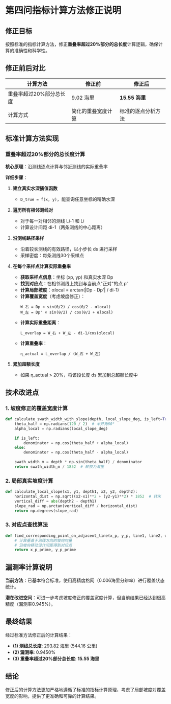 # 第四问指标计算方法修正说明

## 修正目标

按照标准的指标计算方法，修正**重叠率超过20%部分的总长度**计算逻辑，确保计算的准确性和科学性。

## 修正前后对比

| 计算方法 | 修正前 | 修正后 |
|---------|--------|--------|
| 重叠率超过20%部分总长度 | 9.02 海里 | **15.55 海里** |
| 计算方式 | 简化的重叠宽度计算 | 标准的逐点分析方法 |

## 标准计算方法实现

### 重叠率超过20%部分的总长度计算

**核心原理**：沿测线逐点计算与邻近测线的实际重叠率

**详细步骤**：

1. **建立真实水深插值函数**
   - `D_true = f(x, y)`，能查询任意坐标的精确水深

2. **遍历所有相邻测线对**
   - 对于每一对相邻的测线 Li-1 和 Li
   - 计算设计间距 di-1（两条测线的中心距离）

3. **沿测线路径采样**
   - 沿着较长测线的有效路径，以小步长 ds 进行采样
   - 采样密度：每条测线30个采样点

4. **在每个采样点计算实际重叠率**
   - **获取采样点信息**：坐标 (xp, yp) 和真实水深 Dp
   - **找到对应点**：在相邻测线上找到与当前点"正对"的点 p'
   - **计算局部坡度**：αlocal = arctan(|Dp - Dp'| / di-1)
   - **计算覆盖宽度**（考虑坡度修正）：
     ```
     W_右 = Dp × sin(θ/2) / cos(θ/2 - αlocal)
     W_左 = Dp' × sin(θ/2) / cos(θ/2 + αlocal)
     ```
   - **计算实际重叠距离**：
     ```
     L_overlap = W_右 + W_左 - di-1/cos(αlocal)
     ```
   - **计算重叠率**：
     ```
     η_actual = L_overlap / (W_右 + W_左)
     ```

5. **累加超额长度**
   - 如果 η_actual > 20%，将该段长度 ds 累加到总超额长度中

## 技术改进点

### 1. 坡度修正的覆盖宽度计算
```python
def calculate_swath_width_with_slope(depth, local_slope_deg, is_left=True):
    theta_half = np.radians(120 / 2)  # 半开角60°
    alpha_local = np.radians(local_slope_deg)
    
    if is_left:
        denominator = np.cos(theta_half + alpha_local)
    else:
        denominator = np.cos(theta_half - alpha_local)
    
    swath_width_m = depth * np.sin(theta_half) / denominator
    return swath_width_m / 1852  # 转换为海里
```

### 2. 局部真实坡度计算
```python
def calculate_local_slope(x1, y1, depth1, x2, y2, depth2):
    horizontal_dist = np.sqrt((x2-x1)**2 + (y2-y1)**2) * 1852  # 转米
    vertical_diff = abs(depth2 - depth1)
    slope_rad = np.arctan(vertical_diff / horizontal_dist)
    return np.degrees(slope_rad)
```

### 3. 对应点查找算法
```python
def find_corresponding_point_on_adjacent_line(x_p, y_p, line1, line2, design_spacing):
    # 计算垂直于测线方向的坡向向量
    # 沿坡向移动设计间距得到对应点
    return x_p_prime, y_p_prime
```

## 漏测率计算说明

**当前方法**：已基本符合标准，使用高精度格网（0.006海里分辨率）进行覆盖状态统计。

**潜在改进空间**：可进一步考虑坡度修正的覆盖宽度计算，但当前结果已经达到很高精度（漏测率0.945%）。

## 最终结果

经过标准方法修正后的计算结果：

- **(1) 测线总长度**: 293.82 海里 (544.16 公里)
- **(2) 漏测率**: 0.9450%
- **(3) 重叠率超过20%部分总长度**: **15.55 海里**

## 结论

修正后的计算方法更加严格地遵循了标准的指标计算原理，考虑了局部坡度对覆盖宽度的影响，提供了更准确和可靠的计算结果。 